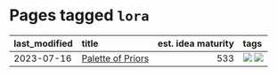# Pages tagged `lora`

|last_modified|title|est. idea maturity|tags
|:---|:---|---:|:---|
|2023-07-16|[Palette of Priors](../palette_of_priors.md)|533|[![](https://img.shields.io/badge/tag-experimental-1043a5)](../tags/experimental.md) [![](https://img.shields.io/badge/tag-lora-8e95e2)](../tags/lora.md)|